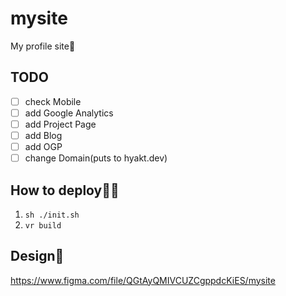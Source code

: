 # mysite
My profile site🐷

## TODO
- [ ] check Mobile
- [ ] add Google Analytics
- [ ] add Project Page
- [ ] add Blog
- [ ] add OGP
- [ ] change Domain(puts to hyakt.dev)

## How to deploy‍💁‍♀️
1. `sh ./init.sh`
2. `vr build`

## Design🎨
https://www.figma.com/file/QGtAyQMIVCUZCgppdcKiES/mysite


